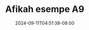 --- 
title: "Afikah esempe A9"
description: "  bokep Afikah esempe A9     baru"
date: 2024-09-11T04:51:38-08:00
file_code: "sqrohkgb85dw"
draft: false
cover: "s3men3sby5l9yphw.jpg"
tags: ["Afikah", "esempe", "bokep-indo", "bokep-viral", "bokep-ig"]
length: 50
fld_id: "1483104"
foldername: "Afikah esempe"
categories: ["Afikah esempe"]
views: 0
---